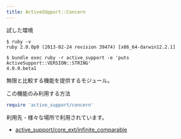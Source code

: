 ```yaml
---
title: ActiveSUpport::Concern
---
```


試した環境

```
$ ruby -v
ruby 2.0.0p0 (2013-02-24 revision 39474) [x86_64-darwin12.2.1]
```

```
$ bundle exec ruby -r active_support -e 'puts ActiveSupport::VERSION::STRING'
4.0.0.beta1
```

無限と比較する機能を提供するモジュール。

この機能のみ利用する方法

```ruby
require 'active_support/concern'
```

利用先 - 様々な場所で利用されています。

* [active_support/core_ext/infinite_comparable](/active_support/core_ext/infinite_comparable)
